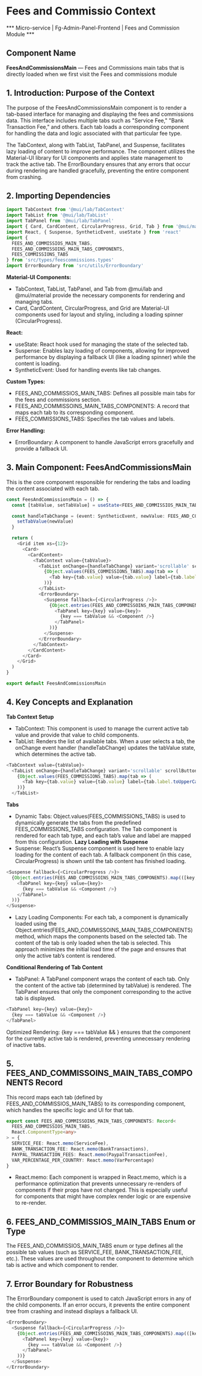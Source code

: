 # Fees and Commissio Context
*** Micro-service |  Fg-Admin-Panel-Frontend | Fees and Commission Module *** 

## Component Name
**FeesAndCommissionsMain** — Fees and Commissions main tabs that is directly loaded when we first visit the Fees and commissions module

## 1. Introduction: Purpose of the Context
The purpose of the FeesAndCommissionsMain component is to render a tab-based interface for managing and displaying the fees and commissions data. This interface includes multiple tabs such as "Service Fee," "Bank Transaction Fee," and others. Each tab loads a corresponding component for handling the data and logic associated with that particular fee type.

The TabContext, along with TabList, TabPanel, and Suspense, facilitates lazy loading of content to improve performance. The component utilizes the Material-UI library for UI components and applies state management to track the active tab. The ErrorBoundary ensures that any errors that occur during rendering are handled gracefully, preventing the entire component from crashing.

## 2. Importing Dependencies

```typescript
import TabContext from '@mui/lab/TabContext'
import TabList from '@mui/lab/TabList'
import TabPanel from '@mui/lab/TabPanel'
import { Card, CardContent, CircularProgress, Grid, Tab } from '@mui/material'
import React, { Suspense, SyntheticEvent, useState } from 'react'
import {
  FEES_AND_COMMISSIOS_MAIN_TABS,
  FEES_AND_COMMISSOINS_MAIN_TABS_COMPONENTS,
  FEES_COMMISSIONS_TABS
} from 'src/types/feescommissions.types'
import ErrorBoundary from 'src/utils/ErrorBoundary'
```

**Material-UI Components:**
- TabContext, TabList, TabPanel, and Tab from @mui/lab and @mui/material provide the necessary components for rendering and managing tabs.
- Card, CardContent, CircularProgress, and Grid are Material-UI components used for layout and styling, including a loading spinner (CircularProgress).

**React:**
- useState: React hook used for managing the state of the selected tab.
- Suspense: Enables lazy loading of components, allowing for improved performance by displaying a fallback UI (like a loading spinner) while the content is loading.
- SyntheticEvent: Used for handling events like tab changes.

**Custom Types:**
- FEES_AND_COMMISSIOS_MAIN_TABS: Defines all possible main tabs for the fees and commissions section.
- FEES_AND_COMMISSOINS_MAIN_TABS_COMPONENTS: A record that maps each tab to its corresponding component.
- FEES_COMMISSIONS_TABS: Specifies the tab values and labels.

**Error Handling:**
- ErrorBoundary: A component to handle JavaScript errors gracefully and provide a fallback UI.

## 3. Main Component: FeesAndCommissionsMain
This is the core component responsible for rendering the tabs and loading the content associated with each tab.

```typescript
const FeesAndCommissionsMain = () => {
  const [tabValue, setTabValue] = useState<FEES_AND_COMMISSIOS_MAIN_TABS>(FEES_COMMISSIONS_TABS.SERVICE_FEE.value)

  const handleTabChange = (event: SyntheticEvent, newValue: FEES_AND_COMMISSIOS_MAIN_TABS) => {
    setTabValue(newValue)
  }

  return (
    <Grid item xs={12}>
      <Card>
        <CardContent>
          <TabContext value={tabValue}>
            <TabList onChange={handleTabChange} variant='scrollable' scrollButtons='auto'>
              {Object.values(FEES_COMMISSIONS_TABS).map(tab => (
                <Tab key={tab.value} value={tab.value} label={tab.label.toUpperCase()} />
              ))}
            </TabList>
            <ErrorBoundary>
              <Suspense fallback={<CircularProgress />}>
                {Object.entries(FEES_AND_COMMISSOINS_MAIN_TABS_COMPONENTS).map(([key, Component]) => (
                  <TabPanel key={key} value={key}>
                    {key === tabValue && <Component />}
                  </TabPanel>
                ))}
              </Suspense>
            </ErrorBoundary>
          </TabContext>
        </CardContent>
      </Card>
    </Grid>
  )
}

export default FeesAndCommissionsMain
```

## 4. Key Concepts and Explanation
**Tab Context Setup**
- TabContext: This component is used to manage the current active tab value and provide that value to child components.
- TabList: Renders the list of available tabs. When a user selects a tab, the onChange event handler (handleTabChange) updates the tabValue state, which determines the active tab.

```typescript
<TabContext value={tabValue}>
  <TabList onChange={handleTabChange} variant='scrollable' scrollButtons='auto'>
    {Object.values(FEES_COMMISSIONS_TABS).map(tab => (
      <Tab key={tab.value} value={tab.value} label={tab.label.toUpperCase()} />
    ))}
  </TabList>
  ```

**Tabs**
- Dynamic Tabs: Object.values(FEES_COMMISSIONS_TABS) is used to dynamically generate the tabs from the predefined FEES_COMMISSIONS_TABS configuration. The Tab component is rendered for each tab type, and each tab’s value and label are mapped from this configuration.
**Lazy Loading with Suspense**
- Suspense: React’s Suspense component is used here to enable lazy loading for the content of each tab. A fallback component (in this case, CircularProgress) is shown until the tab content has finished loading.

```typescript
<Suspense fallback={<CircularProgress />}>
  {Object.entries(FEES_AND_COMMISSOINS_MAIN_TABS_COMPONENTS).map(([key, Component]) => (
    <TabPanel key={key} value={key}>
      {key === tabValue && <Component />}
    </TabPanel>
  ))}
</Suspense>
```

- Lazy Loading Components: For each tab, a component is dynamically loaded using the Object.entries(FEES_AND_COMMISSOINS_MAIN_TABS_COMPONENTS) method, which maps the components based on the selected tab. The content of the tab is only loaded when the tab is selected. This approach minimizes the initial load time of the page and ensures that only the active tab’s content is rendered.

**Conditional Rendering of Tab Content**
- TabPanel: A TabPanel component wraps the content of each tab. Only the content of the active tab (determined by tabValue) is rendered. The TabPanel ensures that only the component corresponding to the active tab is displayed.

```typescript
<TabPanel key={key} value={key}>
  {key === tabValue && <Component />}
</TabPanel>
```
Optimized Rendering: {key === tabValue && <Component />} ensures that the component for the currently active tab is rendered, preventing unnecessary rendering of inactive tabs.

## 5. FEES_AND_COMMISSOINS_MAIN_TABS_COMPONENTS Record
This record maps each tab (defined by FEES_AND_COMMISSIOS_MAIN_TABS) to its corresponding component, which handles the specific logic and UI for that tab.

```typescript
export const FEES_AND_COMMISSOINS_MAIN_TABS_COMPONENTS: Record<
  FEES_AND_COMMISSIOS_MAIN_TABS,
  React.ComponentType<any>
> = {
  SERVICE_FEE: React.memo(ServiceFee),
  BANK_TRANSACTION_FEE: React.memo(BankTransactions),
  PAYPAL_TRANSACTION_FEES: React.memo(PaypalTransactionFee),
  VAR_PERCENTAGE_PER_COUNTRY: React.memo(VarPercentage)
}
```

- React.memo: Each component is wrapped in React.memo, which is a performance optimization that prevents unnecessary re-renders of components if their props have not changed. This is especially useful for components that might have complex render logic or are expensive to re-render.

## 6. FEES_AND_COMMISSIOS_MAIN_TABS Enum or Type
The FEES_AND_COMMISSIOS_MAIN_TABS enum or type defines all the possible tab values (such as SERVICE_FEE, BANK_TRANSACTION_FEE, etc.). These values are used throughout the component to determine which tab is active and which component to render.

## 7. Error Boundary for Robustness
The ErrorBoundary component is used to catch JavaScript errors in any of the child components. If an error occurs, it prevents the entire component tree from crashing and instead displays a fallback UI.

```typescript
<ErrorBoundary>
  <Suspense fallback={<CircularProgress />}>
    {Object.entries(FEES_AND_COMMISSOINS_MAIN_TABS_COMPONENTS).map(([key, Component]) => (
      <TabPanel key={key} value={key}>
        {key === tabValue && <Component />}
      </TabPanel>
    ))}
  </Suspense>
</ErrorBoundary>
```